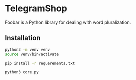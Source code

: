 # TelegramShop


Foobar is a Python library for dealing with word pluralization.

## Installation

```bash
python3 -m venv venv
source venv/bin/activate

pip install -r requerements.txt

python3 core.py
```
